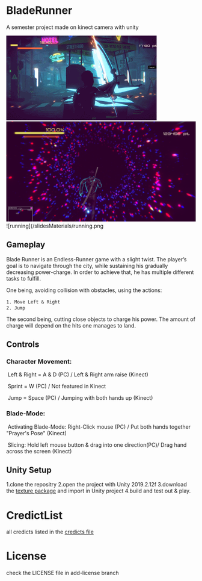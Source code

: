 # BladeRunner
A semester project made on kinect camera with unity

![gameplay](/slidesMaterials/Sample.gif) 
![hype](slidesMaterials/Hyperscene.png)
![running](/slidesMaterials/running.png
## Gameplay
Blade Runner is an Endless-Runner game with a slight twist. The player’s goal is to navigate through the city, while sustaining his gradually decreasing power-charge. In order to achieve that, he has multiple different tasks to fulfill. 

One being, avoiding collision with obstacles, using the actions: 

	1. Move Left & Right
	2. Jump

The second being, cutting close objects to charge his power. The amount of charge will depend on the hits one manages to land. 

## Controls

### Character Movement:

​	Left & Right = A & D (PC) / Left & Right arm raise (Kinect)

​	Sprint = W (PC) / Not featured in Kinect

​	Jump = Space (PC) / Jumping with both hands up (Kinect)

### Blade-Mode:

​	Activating Blade-Mode: Right-Click mouse (PC) / Put both hands together "Prayer's Pose" (Kinect)

​	Slicing: Hold left mouse button & drag into one direction(PC)/ Drag hand across the screen (Kinect)

## Unity Setup
1.clone the repositry
2.open the project with Unity 2019.2.12f
3.download the [texture package]() and import in Unity project
4.build and test out & play.

# CredictList
all credicts listed in the [credicts file](credicts.txt)

# License
check the LICENSE file in add-license branch

